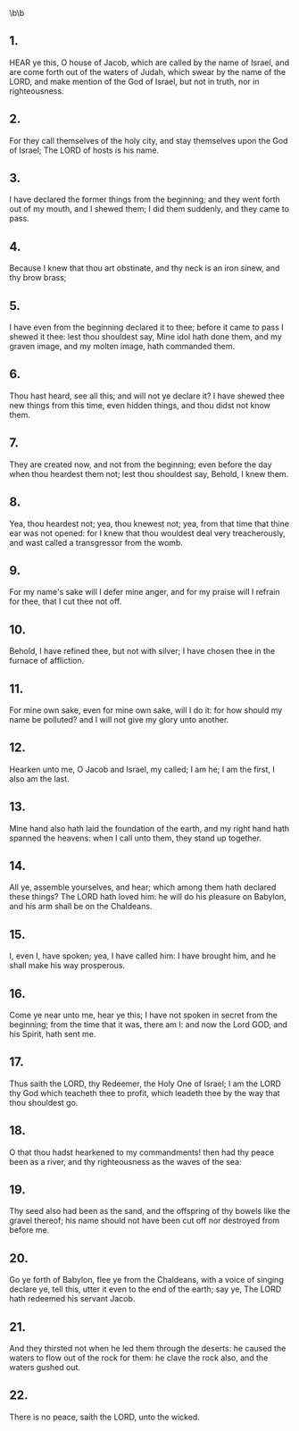 \b\b
## 1.
HEAR ye this, O house of Jacob, which are called by the name of Israel, and are come forth out of the waters of Judah, which swear by the name of the LORD, and make mention of the God of Israel, but not in truth, nor in righteousness.
## 2.
For they call themselves of the holy city, and stay themselves upon the God of Israel; The LORD of hosts is his name.
## 3.
I have declared the former things from the beginning; and they went forth out of my mouth, and I shewed them; I did them suddenly, and they came to pass.
## 4.
Because I knew that thou art obstinate, and thy neck is an iron sinew, and thy brow brass;
## 5.
I have even from the beginning declared it to thee; before it came to pass I shewed it thee: lest thou shouldest say, Mine idol hath done them, and my graven image, and my molten image, hath commanded them.
## 6.
Thou hast heard, see all this; and will not ye declare it?  I have shewed thee new things from this time, even hidden things, and thou didst not know them.
## 7.
They are created now, and not from the beginning; even before the day when thou heardest them not; lest thou shouldest say, Behold, I knew them.
## 8.
Yea, thou heardest not; yea, thou knewest not; yea, from that time that thine ear was not opened: for I knew that thou wouldest deal very treacherously, and wast called a transgressor from the womb.
## 9.
For my name's sake will I defer mine anger, and for my praise will I refrain for thee, that I cut thee not off.
## 10.
Behold, I have refined thee, but not with silver; I have chosen thee in the furnace of affliction.
## 11.
For mine own sake, even for mine own sake, will I do it: for how should my name be polluted?  and I will not give my glory unto another.
## 12.
Hearken unto me, O Jacob and Israel, my called; I am he; I am the first, I also am the last.
## 13.
Mine hand also hath laid the foundation of the earth, and my right hand hath spanned the heavens: when I call unto them, they stand up together.
## 14.
All ye, assemble yourselves, and hear; which among them hath declared these things?  The LORD hath loved him: he will do his pleasure on Babylon, and his arm shall be on the Chaldeans.
## 15.
I, even I, have spoken; yea, I have called him: I have brought him, and he shall make his way prosperous.
## 16.
Come ye near unto me, hear ye this; I have not spoken in secret from the beginning; from the time that it was, there am I: and now the Lord GOD, and his Spirit, hath sent me.
## 17.
Thus saith the LORD, thy Redeemer, the Holy One of Israel; I am the LORD thy God which teacheth thee to profit, which leadeth thee by the way that thou shouldest go.
## 18.
O that thou hadst hearkened to my commandments!  then had thy peace been as a river, and thy righteousness as the waves of the sea:
## 19.
Thy seed also had been as the sand, and the offspring of thy bowels like the gravel thereof; his name should not have been cut off nor destroyed from before me.
## 20.
Go ye forth of Babylon, flee ye from the Chaldeans, with a voice of singing declare ye, tell this, utter it even to the end of the earth; say ye, The LORD hath redeemed his servant Jacob.
## 21.
And they thirsted not when he led them through the deserts: he caused the waters to flow out of the rock for them: he clave the rock also, and the waters gushed out.
## 22.
There is no peace, saith the LORD, unto the wicked.
